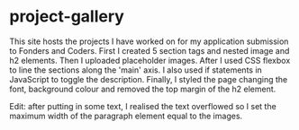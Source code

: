 # project-gallery
This site hosts the projects I have worked on for my application submission to Fonders and Coders. First I created 5 section tags and nested image and h2 elements. Then I uploaded placeholder images. After I used CSS flexbox to line the sections along the 'main' axis. I also used if statements in JavaScript to toggle the description. Finally, I styled the page changing the font, background colour and removed the top margin of the h2 element.

Edit: after putting in some text, I realised the text overflowed so I set the maximum width of the paragraph element equal to the images.